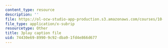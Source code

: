 ```yaml
---
content_type: resource
description: ''
file: https://ol-ocw-studio-app-production.s3.amazonaws.com/courses/10-34-numerical-methods-applied-to-chemical-engineering-fall-2015/74430e6989909c92dba91fd4e866d677_42TkHA__6bk.srt
file_type: application/x-subrip
resourcetype: Other
title: 3play caption file
uid: 74430e69-8990-9c92-dba9-1fd4e866d677
---
```

